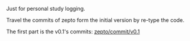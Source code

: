 Just for personal study logging.

Travel the commits of zepto form the initial version by re-type the code.

The first part is the v0.1's commits: [zepto/commit/v0.1](https://github.com/madrobby/zepto/commits/v0.1?page=3)
